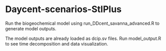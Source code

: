 # Daycent-scenarios-StlPlus
Run the biogeochemical model using run_DDcent_savanna_advanced.R to generate model outputs. 

The model outputs are already loaded as dcip.sv files. Run model_output.R to see time decomposition and data visualization.
